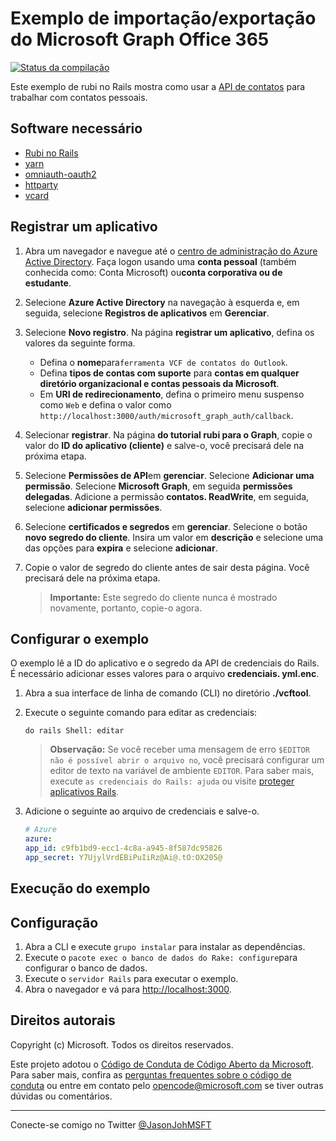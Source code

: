 # Exemplo de importação/exportação do Microsoft Graph Office 365

[![Status da compilação](https://travis-ci.org/jasonjoh/o365-vcftool.svg?branch=master)](https://travis-ci.org/jasonjoh/o365-vcftool)

Este exemplo de rubi no Rails mostra como usar a [API de contatos](https://docs.microsoft.com/graph/outlook-contacts-concept-overview) para trabalhar com contatos pessoais.

## Software necessário

- [Rubi no Rails](http://rubyonrails.org/)
- [yarn](https://classic.yarnpkg.com/en/)
- [omniauth-oauth2](https://github.com/omniauth/omniauth-oauth2)
- [httparty](https://github.com/jnunemaker/httparty)
- [vcard](https://rubygems.org/gems/vcard)

## Registrar um aplicativo

1. Abra um navegador e navegue até o [centro de administração do Azure Active Directory](https://aad.portal.azure.com). Faça logon usando uma **conta pessoal** (também conhecida como: Conta Microsoft) ou**conta corporativa ou de estudante**.

1. Selecione **Azure Active Directory** na navegação à esquerda e, em seguida, selecione **Registros de aplicativos** em **Gerenciar**.

1. Selecione **Novo registro**. Na página **registrar um aplicativo**, defina os valores da seguinte forma.

   - Defina o **nome**para`ferramenta VCF de contatos do Outlook`.
   - Defina **tipos de contas com suporte** para **contas em qualquer diretório organizacional e contas pessoais da Microsoft**.
   - Em **URI de redirecionamento**, defina o primeiro menu suspenso como `Web` e defina o valor como `http://localhost:3000/auth/microsoft_graph_auth/callback`.

1. Selecionar **registrar**. Na página **do tutorial rubi para o Graph**, copie o valor do **ID do aplicativo (cliente)** e salve-o, você precisará dele na próxima etapa.

1. Selecione **Permissões de API**em **gerenciar**. Selecione **Adicionar uma permissão**. Selecione **Microsoft Graph**, em seguida **permissões delegadas**. Adicione a permissão **contatos. ReadWrite**, em seguida, selecione **adicionar permissões**.

1. Selecione **certificados e segredos** em **gerenciar**. Selecione o botão **novo segredo do cliente**. Insira um valor em **descrição** e selecione uma das opções para **expira** e selecione **adicionar**.

1. Copie o valor de segredo do cliente antes de sair desta página. Você precisará dele na próxima etapa.

   > **Importante:** Este segredo do cliente nunca é mostrado novamente, portanto, copie-o agora.

## Configurar o exemplo

O exemplo lê a ID do aplicativo e o segredo da API de credenciais do Rails. É necessário adicionar esses valores para o arquivo **credenciais. yml.enc**.

1. Abra a sua interface de linha de comando (CLI) no diretório **./vcftool**.
1. Execute o seguinte comando para editar as credenciais:

    ```credenciais
	do rails Shell: editar
    ```

    > **Observação:** Se você receber uma mensagem de erro `$EDITOR não é possível abrir o arquivo no`, você precisará configurar um editor de texto na variável de ambiente `EDITOR`. Para saber mais, execute `as credenciais do Rails: ajuda` ou visite [proteger aplicativos Rails](https://guides.rubyonrails.org/security.html#custom-credentials).

1. Adicione o seguinte ao arquivo de credenciais e salve-o.

    ```yml
    # Azure
    azure:
	app_id: c9fb1bd9-ecc1-4c8a-a945-8f587dc95826
	app_secret: Y7UjylVrdEBiPuIiRz@Ai@.tO:OX205@
    ```

## Execução do exemplo

## Configuração

1. Abra a CLI e execute `grupo instalar` para instalar as dependências.
1. Execute o `pacote exec o banco de dados do Rake: configure`para configurar o banco de dados.
1. Execute o `servidor Rails` para executar o exemplo.
1. Abra o navegador e vá para [http://localhost:3000](http://localhost:3000).

## Direitos autorais

Copyright (c) Microsoft. Todos os direitos reservados.

Este projeto adotou o [Código de Conduta de Código Aberto da Microsoft](https://opensource.microsoft.com/codeofconduct/).  Para saber mais, confira as [perguntas frequentes sobre o código de conduta](https://opensource.microsoft.com/codeofconduct/faq/) ou entre em contato pelo [opencode@microsoft.com](mailto:opencode@microsoft.com) se tiver outras dúvidas ou comentários.

---------
Conecte-se comigo no Twitter [@JasonJohMSFT](https://twitter.com/JasonJohMSFT)
